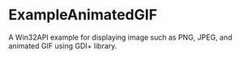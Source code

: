 # ExampleAnimatedGIF
A Win32API example for displaying image such as PNG, JPEG, and animated GIF using GDI+ library.
